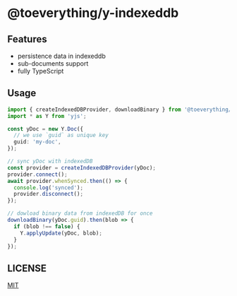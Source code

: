 # @toeverything/y-indexeddb

## Features

- persistence data in indexeddb
- sub-documents support
- fully TypeScript

## Usage

```ts
import { createIndexedDBProvider, downloadBinary } from '@toeverything/y-indexeddb';
import * as Y from 'yjs';

const yDoc = new Y.Doc({
  // we use `guid` as unique key
  guid: 'my-doc',
});

// sync yDoc with indexedDB
const provider = createIndexedDBProvider(yDoc);
provider.connect();
await provider.whenSynced.then(() => {
  console.log('synced');
  provider.disconnect();
});

// dowload binary data from indexedDB for once
downloadBinary(yDoc.guid).then(blob => {
  if (blob !== false) {
    Y.applyUpdate(yDoc, blob);
  }
});
```

## LICENSE

[MIT](https://github.com/toeverything/AFFiNE/blob/canary/LICENSE-MIT)
